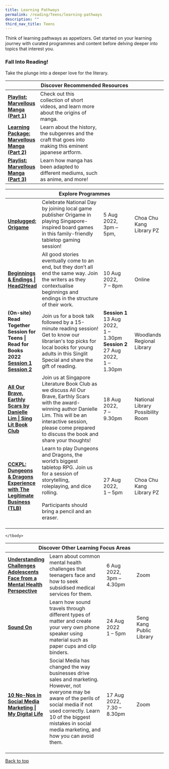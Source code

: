 ```yaml
---
title: Learning Pathways
permalink: /reading/Teens/learning-pathways
description: ""
third_nav_title: Teens
---
```

Think of learning pathways as appetizers. Get started on your learning journey with curated programmes and content before delving deeper into topics that interest you.

<h3><b>Fall Into Reading!</b></h3>
Take the plunge into a deeper love for the literary.

<div class="horizontal-scroll margin--bottom--lg">
  <table class="generic-table">
    <thead>
      <tr>
        <th class="is-uppercase has-weight-normal" colspan="4">Discover Recommended Resources</th>
      </tr>
    </thead>
    <tbody>
      <tr>
        <td style="width: 20%;"><a target="_blank" href= "/reading/teens/content"><b>Playlist: Marvellous Manga (Part 1)</b></a></td>
        <td style="width: 40%;">Check out this collection of short videos, and learn more about the origins of manga.</td>
        <td style="width: 20%;"> </td>
        <td style="width: 20%;"> </td>
      </tr>
      <tr>
        <td style="width: 20%;"><a target="_blank" href="/reading/teens/content"><b>Learning Package: Marvellous Manga (Part 2)</b></a></td>
        <td>Learn about the history, the subgenres and the craft that goes into making this eminent japanese artform.</td>
        <td></td>
        <td> </td>
    </tr>
			      <tr>
        <td style="width: 20%;"><a target="_blank" href= "/reading/teens/content"><b>Playlist: Marvellous Manga (Part 3)</b></a></td>
        <td style="width: 40%;">Learn how manga has been adapted to different mediums, such as anime, and more!</td>
        <td style="width: 20%;"> </td>
        <td style="width: 20%;"> </td>
      </tr>
			
			
 </tbody>
  </table>
</div>

<div class="horizontal-scroll margin--bottom--lg">
  <table class="generic-table">
    <thead>
      <tr>
        <th class="is-uppercase has-weight-normal" colspan="4">Explore Programmes</th>
      </tr>
    </thead>
    <tbody>
      <tr>
        <td style="width: 20%;"><a target="_blank" href="https://www.eventbrite.sg/e/unplugged-origame-tickets-387332410667?aff=ebdsoporgprofile"><b>Unplugged: Origame</b></a></td>
        <td style="width: 40%;">Celebrate National Day by joining local game publisher Origame in playing Singapore-inspired board games in this family-friendly tabletop gaming session!</td>
        <td style="width: 20%;"> 5 Aug 2022, <br>3pm – 5pm,</td>
        <td style="width: 20%;">Choa Chu Kang Library PZ</td>
      </tr>
					<tr>
<td><a target="_blank" href="https://www.eventbrite.sg/e/beginnings-endings-head2head-tickets-349213556147?aff=ebdsoporgprofile"><b>Beginnings & Endings | Head2Head</b></a></td>
        <td>All good stories eventually come to an end, but they don’t all end the same way. Join the writers as they contextualise beginnings and endings in the structure of their work.
        </td><td>10 Aug 2022, <br>7 – 8pm</td>
        <td>Online</td>
      </tr>
<tr>
<td><b>(On-site) Read Together Session for Teens | Read for Books 2022</b><br>
	<a target="_blank" href="https://www.eventbrite.sg/e/on-site-read-together-session-for-teens-read-for-books-2022-tickets-388573402507?aff=ebdsoporgprofile"><b>Session 1</b></a><br>
	<a target="_blank" href="https://www.eventbrite.sg/e/on-site-read-together-session-for-teens-read-for-books-2022-tickets-388574535897?aff=ebdsoporgprofile"><b>Session 2</b></a></td>
        <td> Join us for a book talk followed by a 15-minute reading session! Get to know our librarian's top picks for local books for young adults in this Singlit Special and share the gift of reading.
	</td><td><b>Session 1</b><br>13 Aug 2022, <br>1 – 1.30pm<br><b>Session 2</b><br>27 Aug 2022, <br>1 – 1.30pm
	</td>
        <td>Woodlands Regional Library</td>
      </tr>
<tr>
<td><a target="_blank" href="https://www.eventbrite.sg/e/all-our-brave-earthly-scars-by-danielle-lim-sing-lit-book-club-tickets-361663905477?aff=ebdsoporgprofile"><b>All Our Brave, Earthly Scars by Danielle Lim | Sing Lit Book Club</b></a></td>
        <td> Join us at Singapore Literature Book Club as we discuss All Our Brave, Earthly Scars with the award-winning author Danielle Lim. This will be an interactive session, please come prepared to discuss the book and share your thoughts!
        </td><td>18 Aug 2022, <br>7 – 9.30pm</td>
        <td>National Library Possibility Room</td>
      </tr>

<tr>
<td><a target="_blank" href="https://www.eventbrite.sg/e/cckpl-dungeons-dragons-experience-with-the-legitimate-business-tlb-tickets-380178242357?aff=ebdsoporgprofile" ><b>CCKPL: Dungeons & Dragons Experience with The Legitimate Business (TLB)</b></a></td>
	<td>Learn to play Dungeons and Dragons, the world’s biggest tabletop RPG. Join us for a session of storytelling, roleplaying, and dice rolling.<br><br>Participants should bring a pencil and an eraser.<br><br>
        </td><td>27 Aug 2022, <br>1 – 5pm</td>
        <td>Choa Chu Kang Library PZ</td>
      </tr>
    </tbody>
  </table>
</div>

<div class="horizontal-scroll margin--bottom--lg">
  <table class="generic-table">
    <thead>
      <tr>
        <th class="is-uppercase has-weight-normal" colspan="4">Discover Other Learning Focus Areas</th>
      </tr>
    </thead>
    <tbody>
      <tr>
        <td style="width: 20%;"><a target="_blank" href="https://www.eventbrite.sg/e/understanding-challenges-adolescents-face-from-a-mental-health-perspective-tickets-383938228577?aff=ebdsoporgprofile"><b>Understanding Challenges Adolescents Face from a Mental Health Perspective</b></a></td>
        <td style="width: 40%;"> Learn about common mental health challenges that teenagers face and how to seek subsidised medical services for them.</td>
        <td style="width: 20%;">6 Aug 2022, <br>3pm – 4.30pm</td>
        <td style="width: 20%;">Zoom</td>
      </tr>
<tr>
        <td><a target="_blank" href="https://www.eventbrite.sg/e/sound-on-registration-377034138257?aff=ebdsoporgprofile"><b>Sound On</b></a></td>
        <td>Learn how sound travels through different types of matter and create your very own phone speaker using material such as paper cups and clip binders.</td>
        <td>24 Aug 2022<br>1 – 5pm</td>
        <td>Seng Kang Public Library</td>
      </tr>
<tr>
<td><a target="_blank" href="https://www.eventbrite.sg/e/10-no-nos-in-social-media-marketing-my-digital-life-tickets-384458384377?aff=ebdsoporgprofile" ><b>10 No-Nos in Social Media Marketing | My Digital Life</b></a></td>
	<td>Social Media has changed the way businesses drive sales and marketing. However, not everyone may be aware of the perils of social media if not used correctly. Learn 10 of the biggest mistakes in social media marketing, and how you can avoid them.<br><br>
        </td><td>17 Aug 2022, <br>7.30 – 8.30pm</td>
        <td>Zoom</td>
      </tr>

    </tbody>
  </table>
</div>
<p class="has-text-right margin--top--xl"><a href="#main-content">Back to top</a></p>